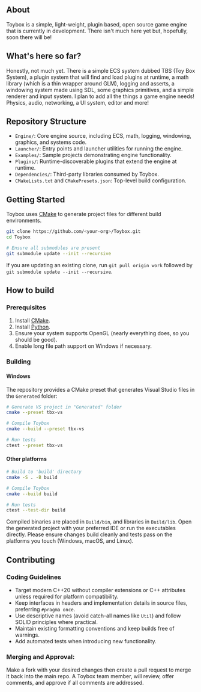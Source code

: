 ## About

Toybox is a simple, light-weight, plugin based, open source game engine that is currently in development.
There isn't much here yet but, hopefully, soon there will be!

## What's here so far?

Honestly, not much yet. There is a simple ECS system dubbed TBS (Toy Box System), a plugin system that will find and load plugins at runtime, a math library (which is a thin wrapper around GLM), logging and asserts, a windowing system made using SDL, some graphics primitives, and a simple renderer and input system. I plan to add all the things a game engine needs! Physics, audio, networking, a UI system, editor and more!

## Repository Structure

- `Engine/`: Core engine source, including ECS, math, logging, windowing, graphics, and systems code.
- `Launcher/`: Entry points and launcher utilities for running the engine.
- `Examples/`: Sample projects demonstrating engine functionality.
- `Plugins/`: Runtime-discoverable plugins that extend the engine at runtime.
- `Dependencies/`: Third-party libraries consumed by Toybox.
- `CMakeLists.txt` and `CMakePresets.json`: Top-level build configuration.

## Getting Started

Toybox uses [CMake](https://cmake.org/) to generate project files for different build environments.

```bash
git clone https://github.com/<your-org>/Toybox.git
cd Toybox

# Ensure all submodules are present
git submodule update --init --recursive
```

If you are updating an existing clone, run `git pull origin work` followed by `git submodule update --init --recursive`.

## How to build

### Prerequisites

1. Install [CMake](https://cmake.org/download/).
2. Install [Python](https://www.python.org/downloads/).
3. Ensure your system supports OpenGL (nearly everything does, so you should be good).
4. Enable long file path support on Windows if necessary.

### Building

#### Windows

The repository provides a CMake preset that generates Visual Studio files in the `Generated` folder:

```bash
# Generate VS project in "Generated" folder
cmake --preset tbx-vs

# Compile Toybox
cmake --build --preset tbx-vs

# Run tests
ctest --preset tbx-vs
```

#### Other platforms

```bash
# Build to 'build' directory
cmake -S . -B build

# Compile Toybox
cmake --build build

# Run tests
ctest --test-dir build
```

Compiled binaries are placed in `Build/bin`, and libraries in `Build/lib`. Open the generated project with your preferred IDE or run the executables directly. Please ensure changes build cleanly and tests pass on the platforms you touch (Windows, macOS, and Linux).

## Contributing

### Coding Guidelines

- Target modern C++20 without compiler extensions or C++ attributes unless required for platform compatibility.
- Keep interfaces in headers and implementation details in source files, preferring `#pragma once`.
- Use descriptive names (avoid catch-all names like `Util`) and follow SOLID principles where practical.
- Maintain existing formatting conventions and keep builds free of warnings.
- Add automated tests when introducing new functionality.

### Merging and Approval: 
Make a fork with your desired changes then create a pull request to merge it back into the main repo.
A Toybox team member, will review, offer comments, and approve if all comments are addressed.
